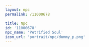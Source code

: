 ```yaml
---
layout: npc
permalink: /11000678

title: Npc
id: '11000678'
npc_name: 'Petrified Soul'
icon_url: 'portrait/npc/dummy_p.png'
---
```

